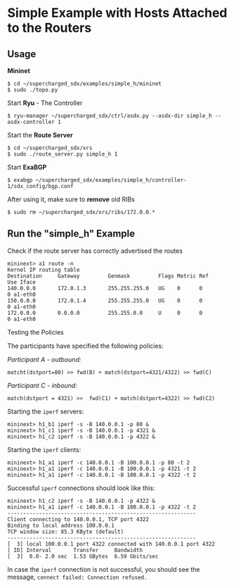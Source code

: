 # Simple Example with Hosts Attached to the Routers

## Usage
__Mininet__ 

    $ cd ~/supercharged_sdx/examples/simple_h/mininet  
    $ sudo ./topo.py  

Start __Ryu__ - The Controller  

    $ ryu-manager ~/supercharged_sdx/ctrl/asdx.py --asdx-dir simple_h --asdx-controller 1

Start the __Route Server__  

    $ cd ~/supercharged_sdx/xrs
    $ sudo ./route_server.py simple_h 1

Start __ExaBGP__  

    $ exabgp ~/supercharged_sdx/examples/simple_h/controller-1/sdx_config/bgp.conf

After using it, make sure to __remove__ old RIBs  

    $ sudo rm ~/supercharged_sdx/xrs/ribs/172.0.0.* 
    
## Run the "simple_h" Example
Check if the route server has correctly advertised the routes  

    mininext> a1 route -n  
    Kernel IP routing table  
    Destination     Gateway         Genmask         Flags Metric Ref    Use Iface  
    140.0.0.0       172.0.1.3       255.255.255.0   UG    0      0        0 a1-eth0  
    150.0.0.0       172.0.1.4       255.255.255.0   UG    0      0        0 a1-eth0  
    172.0.0.0       0.0.0.0         255.255.0.0     U     0      0        0 a1-eth0  

Testing the Policies

The participants have specified the following policies:  

_Participant A - outbound:_

    matcht(dstport=80) >> fwd(B) + match(dstport=4321/4322) >> fwd(C)

_Participant C - inbound:_

    match(dstport = 4321) >>  fwd(C1) + match(dstport=4322) >> fwd(C2)

Starting the  `iperf` servers:  

    mininext> h1_b1 iperf -s -B 140.0.0.1 -p 80 &  
    mininext> h1_c1 iperf -s -B 140.0.0.1 -p 4321 &  
    mininext> h1_c2 iperf -s -B 140.0.0.1 -p 4322 &  

Starting the  `iperf` clients:  

    mininext> h1_a1 iperf -c 140.0.0.1 -B 100.0.0.1 -p 80 -t 2  
    mininext> h1_a1 iperf -c 140.0.0.1 -B 100.0.0.1 -p 4321 -t 2  
    mininext> h1_a1 iperf -c 140.0.0.1 -B 100.0.0.1 -p 4322 -t 2  

Successful `iperf` connections should look like this:  

    mininext> h1_c2 iperf -s -B 140.0.0.1 -p 4322 &  
    mininext> h1_a1 iperf -c 140.0.0.1 -B 100.0.0.1 -p 4322 -t 2  
    ------------------------------------------------------------  
    Client connecting to 140.0.0.1, TCP port 4322  
    Binding to local address 100.0.0.1  
    TCP window size: 85.3 KByte (default)  
    ------------------------------------------------------------  
    [  3] local 100.0.0.1 port 4322 connected with 140.0.0.1 port 4322  
    [ ID] Interval       Transfer     Bandwidth  
    [  3]  0.0- 2.0 sec  1.53 GBytes  6.59 Gbits/sec  

In case the `iperf` connection is not successful, you should see the message, `connect failed: Connection refused.`
